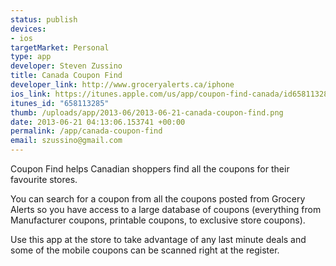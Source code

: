 ```yaml
--- 
status: publish
devices: 
- ios
targetMarket: Personal
type: app
developer: Steven Zussino
title: Canada Coupon Find
developer_link: http://www.groceryalerts.ca/iphone
ios_link: https://itunes.apple.com/us/app/coupon-find-canada/id658113285?ls=1%26mt=8
itunes_id: "658113285"
thumb: /uploads/app/2013-06/2013-06-21-canada-coupon-find.png
date: 2013-06-21 04:13:06.153741 +00:00
permalink: /app/canada-coupon-find
email: szussino@gmail.com
---
```


Coupon Find helps Canadian shoppers find all the coupons for their favourite stores. 

You can search for a coupon from all the coupons posted from Grocery Alerts so you have access to a large database of coupons (everything from Manufacturer coupons, printable coupons, to exclusive store coupons). 

Use this app at the store to take advantage of any last minute deals and some of the mobile coupons can be scanned right at the register.
